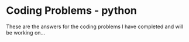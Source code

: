# Coding Problems - python

These are the answers for the coding problems I have completed and will be working on...
